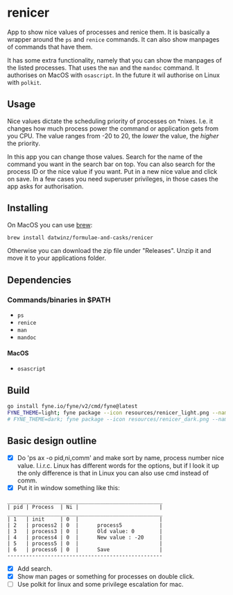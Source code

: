 # renicer

App to show nice values of processes and renice them. It is basically a wrapper around the ```ps``` and ```renice``` commands.  It can also show manpages of commands that have them.

It has some extra functionality, namely that you can show the manpages of the listed processes. That uses the ```man``` and the ```mandoc``` command. It authorises on MacOS with ```osascript```. In the future it wil authorise on Linux with ```polkit```.

## Usage

Nice values dictate the scheduling priority of processes on *nixes. I.e. it changes how much process power the command or application gets from you CPU. The value ranges from -20 to 20, the *lower* the value, the *higher* the priority.

In this app you can change those values. Search for the name of the command you want in the search bar on top. You can also search for the process ID or the nice value if you want. Put in a new nice value and click on save. In a few cases you need superuser privileges, in those cases the app asks for authorisation.

## Installing

On MacOS you can use [brew](https://brew.sh):

```bash
brew install datwinz/formulae-and-casks/renicer
```

Otherwise you can download the zip file under "Releases". Unzip it and move it to your applications folder.

## Dependencies

### Commands/binaries in $PATH

* ```ps```
* ```renice```
* ```man```
* ```mandoc```

#### MacOS

* ```osascript```

## Build

```bash
go install fyne.io/fyne/v2/cmd/fyne@latest
FYNE_THEME=light; fyne package --icon resources/renicer_light.png --name renicer
# FYNE_THEME=dark; fyne package --icon resources/renicer_dark.png --name renicer
```

## Basic design outline

- [x] Do 'ps ax -o pid,ni,comm' and make sort by name, process number nice value.
I.i.r.c. Linux has different words for the options, but if I look it up the only difference
is that in Linux you can also use cmd instead of comm.
- [x] Put it in window something like this:

```
__________________________________________________
| pid | Process  | Ni |                          |
__________________________________________________
| 1   | init     | 0  |                          |
| 2   | process2 | 0  |      process5            |
| 3   | process3 | 0  |      Old value: 0        |
| 4   | process4 | 0  |      New value : -20     |
| 5   | process5 | 0  |                          |
| 6   | process6 | 0  |      Save                |
--------------------------------------------------
```

- [x] Add search.
- [x] Show man pages or something for processes on double click.
- [ ] Use polkit for linux and some privilege escalation for mac.
